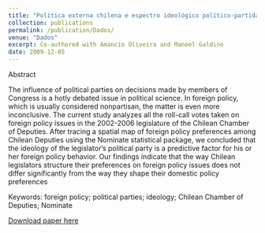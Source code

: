 ```yaml
---
title: "Política externa chilena e espectro ideológico político-partidário: um estudo sobre a Câmara dos Deputados (2002-2006)"
collection: publications
permalink: /publication/Dados/
venue: "Dados"
excerpt: Co-authored with Amancio Oliveira and Manoel Galdino
date: 2009-12-05
---
```


Abstract

The influence of political parties on decisions made by members of Congress is a hotly debated issue in political science. In foreign policy, which is usually considered nonpartisan, the matter is even more inconclusive. The current study analyzes all the roll-call votes taken on foreign policy issues in the 2002-2006 legislature of the Chilean Chamber of Deputies. After tracing a spatial map of foreign policy preferences among Chilean Deputies using the Nominate statistical package, we concluded that the ideology of the legislator’s political party is a predictive factor for his or her foreign policy behavior. Our findings indicate that the way Chilean legislators structure their preferences on foreign policy issues does not differ significantly from the way they shape their domestic policy preferences

Keywords: foreign policy; political parties; ideology; Chilean Chamber of Deputies; Nominate 


[Download paper here](https://www.scielo.br/scielo.php?script=sci_arttext&pid=S0011-52582009000400002&lng=pt&tlng=pt)
